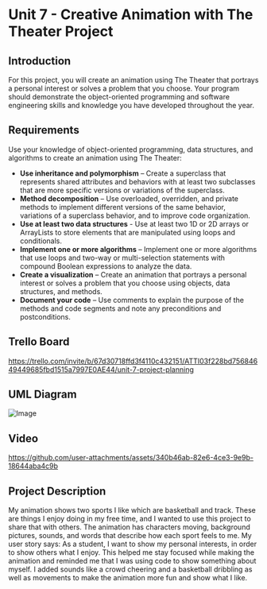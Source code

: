 # Unit 7 - Creative Animation with The Theater Project

## Introduction

For this project, you will create an animation using The Theater that portrays a personal interest or solves a problem that you choose. Your program should demonstrate the object-oriented programming and software engineering skills and knowledge you have developed throughout the year.

## Requirements

Use your knowledge of object-oriented programming, data structures, and algorithms to create an animation using The Theater:

- **Use inheritance and polymorphism** – Create a superclass that represents shared attributes and behaviors with at least two subclasses that are more specific versions or variations of the superclass.
- **Method decomposition** – Use overloaded, overridden, and private methods to implement different versions of the same behavior, variations of a superclass behavior, and to improve code organization.
- **Use at least two data structures** - Use at least two 1D or 2D arrays or ArrayLists to store elements that are manipulated using loops and conditionals.
- **Implement one or more algorithms** – Implement one or more algorithms that use loops and two-way or multi-selection statements with compound Boolean expressions to analyze the data.
- **Create a visualization** – Create an animation that portrays a personal interest or solves a problem that you choose using objects, data structures, and methods.
- **Document your code** – Use comments to explain the purpose of the methods and code segments and note any preconditions and postconditions.

## Trello Board

https://trello.com/invite/b/67d30718ffd3f4110c432151/ATTI03f228bd75684649449685fbd1515a7997E0AE44/unit-7-project-planning

## UML Diagram

![Image](https://github.com/user-attachments/assets/e41836a4-1fd8-4436-90ed-f98efad0dcdc)

## Video

https://github.com/user-attachments/assets/340b46ab-82e6-4ce3-9e9b-18644aba4c9b

## Project Description

My animation shows two sports I like which are basketball and track. These are things I enjoy doing in my free time, and I wanted to use this project to share that with others. The animation has characters moving, background pictures, sounds, and words that describe how each sport feels to me. My user story says: As a student, I want to show my personal interests, in order to show others what I enjoy. This helped me stay focused while making the animation and reminded me that I was using code to show something about myself. I added sounds like a crowd cheering and a basketball dribbling as well as movements to make the animation more fun and show what I like.
